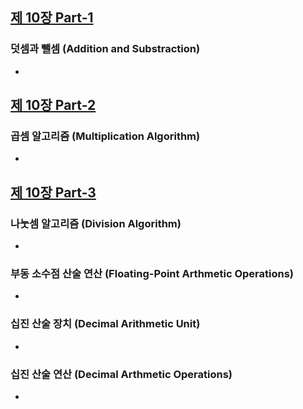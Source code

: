 
## [제 10장 Part-1](https://www.youtube.com/watch?v=V1I1qutMynI&list=PLc8fQ-m7b1hCHTT7VH2oo0Ng7Et096dYc&index=24)

### 덧셈과 뺄셈 (Addition and Substraction)

- 

## [제 10장 Part-2](https://www.youtube.com/watch?v=htDtcZDz5zQ&list=PLc8fQ-m7b1hCHTT7VH2oo0Ng7Et096dYc&index=25)

### 곱셈 알고리즘 (Multiplication Algorithm)

- 

## [제 10장 Part-3](https://www.youtube.com/watch?v=xejnOQQhgC8&list=PLc8fQ-m7b1hCHTT7VH2oo0Ng7Et096dYc&index=26)

### 나눗셈 알고리즘 (Division Algorithm)

- 

### 부동 소수점 산술 연산 (Floating-Point Arthmetic Operations)

- 

### 십진 산술 장치 (Decimal Arithmetic Unit)

- 

### 십진 산술 연산 (Decimal Arthmetic Operations)

-